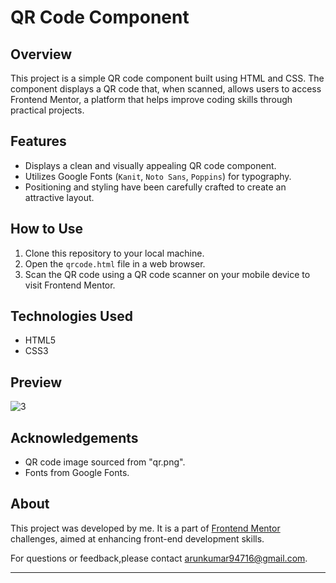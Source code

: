 # QR Code Component
## Overview

This project is a simple QR code component built using HTML and CSS. The component displays a QR code that, when scanned, allows users to access Frontend Mentor, a platform that helps improve coding skills through practical projects.

## Features

- Displays a clean and visually appealing QR code component.
- Utilizes Google Fonts (`Kanit`, `Noto Sans`, `Poppins`) for typography.
- Positioning and styling have been carefully crafted to create an attractive layout.

## How to Use

1. Clone this repository to your local machine.
2. Open the `qrcode.html` file in a web browser.
3. Scan the QR code using a QR code scanner on your mobile device to visit Frontend Mentor.

## Technologies Used

- HTML5
- CSS3

## Preview
![3](https://github.com/Arunkumar132003/Web-development/assets/96881025/4998af79-3f05-4ee8-99da-a79503e8a403)



## Acknowledgements

- QR code image sourced from "qr.png".
- Fonts from Google Fonts.

## About

This project was developed by me. It is a part of [Frontend Mentor](https://www.frontendmentor.io) challenges, aimed at enhancing front-end development skills.

For questions or feedback,please contact arunkumar94716@gmail.com.

---
